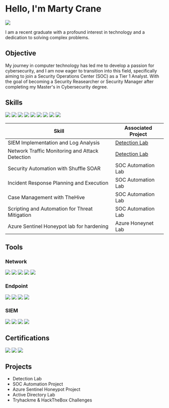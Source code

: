 # Hello, I'm Marty Crane
<a href="https://www.linkedin.com/in/marty-crane-jr/"><img src="https://img.shields.io/badge/-LinkedIn-0072b1?&style=for-the-badge&logo=linkedin&logoColor=white" /></a>

I am a recent graduate with a profound interest in technology and a dedication to solving complex problems.

## Objective

My journey in computer technology has led me to develop a passion for cybersecurity, and I am now eager to transition into this field, specifically aiming to join a Security Operations Center (SOC) as a Tier 1 Analyst. With the goal of becoming a Security Reasearcher or Security Manager after completing my Master's in Cybersecurity degree. 

## Skills
<div>
    <img src="https://img.shields.io/badge/-Log%20Analysis-6A0DAD?&style=for-the-badge&logoColor=white" />
    <img src="https://img.shields.io/badge/-Python-3776AB?&style=for-the-badge&logo=Python&logoColor=white" />
    <img src="https://img.shields.io/badge/-TCP/IP-007396?&style=for-the-badge&logoColor=white" />
    <img src="https://img.shields.io/badge/-Incident%20Response-DC3545?&style=for-the-badge&logoColor=white" />
    <img src="https://img.shields.io/badge/-Security%20Frameworks-6C757D?&style=for-the-badge&logoColor=white" />
    <img src="https://img.shields.io/badge/-Active%20Directory-005571?&style=for-the-badge&logo=Active%20Directory&logoColor=white" />
    <img src="https://img.shields.io/badge/-Firewalls-FF5733?&style=for-the-badge&logoColor=white" />
    <img src="https://img.shields.io/badge/-CTI-FFC300?&style=for-the-badge&logoColor=white" />
    <img src="https://img.shields.io/badge/-IDS%2FIPS-990000?&style=for-the-badge&logoColor=white" />
</div>


| Skill                                         | Associated Project         |
|-----------------------------------------------|----------------------------|
| SIEM Implementation and Log Analysis          | <a href="https://google.com">Detection Lab</a>|
| Network Traffic Monitoring and Attack Detection | <a href="https://google.com">Detection Lab</a>|
| Security Automation with Shuffle SOAR         | SOC Automation Lab|
| Incident Response Planning and Execution      | SOC Automation Lab|
| Case Management with TheHive                  | SOC Automation Lab|
| Scripting and Automation for Threat Mitigation | SOC Automation Lab|
| Azure Sentinel Honeypot lab for hardening      | Azure Honeynet Lab|

## Tools

### Network
<div>
    <img src="https://img.shields.io/badge/-Wireshark-1679A7?&style=for-the-badge&logo=Wireshark&logoColor=white" />
    <img src="https://img.shields.io/badge/-Suricata-EF3B2D?&style=for-the-badge&logo=Suricata&logoColor=white" />
    <img src="https://img.shields.io/badge/-Zeek-777BB4?&style=for-the-badge&logo=Zeek&logoColor=white" />
    <img src="https://img.shields.io/badge/-Nmap-2C3E50?&style=for-the-badge&logo=Nmap&logoColor=white" />
    <img src="https://img.shields.io/badge/-Snort-D32F2F?&style=for-the-badge&logo=Snort&logoColor=white" />
</div>

### Endpoint
<div>
    <img src="https://img.shields.io/badge/-Microsoft_Defender_for_Endpoint-00A4EF?&style=for-the-badge&logo=Microsoft&logoColor=white" />
    <img src="https://img.shields.io/badge/-Velociraptor-4B275F?&style=for-the-badge&logo=Velociraptor&logoColor=white" />
    <img src="https://img.shields.io/badge/-VirusTotal-394EFF?&style=for-the-badge&logo=VirusTotal&logoColor=white" />
    <img src="https://img.shields.io/badge/-EDR%20Solutions-00A3E0?&style=for-the-badge&logoColor=white" />    
</div>

### SIEM
<div>
    <img src="https://img.shields.io/badge/-Microsoft_Sentinel-0078D4?&style=for-the-badge&logo=Microsoft&logoColor=white" />
    <img src="https://img.shields.io/badge/-Elastic-005571?&style=for-the-badge&logo=Elastic&logoColor=white" />
    <img src="https://img.shields.io/badge/-Splunk-000000?&style=for-the-badge&logo=Splunk&logoColor=white" />
    <img src="https://img.shields.io/badge/-Wazuh-005571?&style=for-the-badge&logo=Wazuh&logoColor=white" />
</div>

## Certifications
<div>
<img src="https://img.shields.io/badge/-Security%2B-FF0000?&style=for-the-badge&logo=CompTIA&logoColor=white" />
<img src="https://img.shields.io/badge/-AWS%20Certified%20Cloud%20Practitioner-FF9900?&style=for-the-badge&logo=Amazon%20AWS&logoColor=white" />
<img src="https://img.shields.io/badge/-Google%20Cybersecurity%20-4285F4?&style=for-the-badge&logo=Google%20Cloud&logoColor=white" />
</div>

## Projects
- Detection Lab
- SOC Automation Project
- Azure Sentinel Honeypot Project
- Active Directory Lab
- Tryhackme & HackTheBox Challenges
